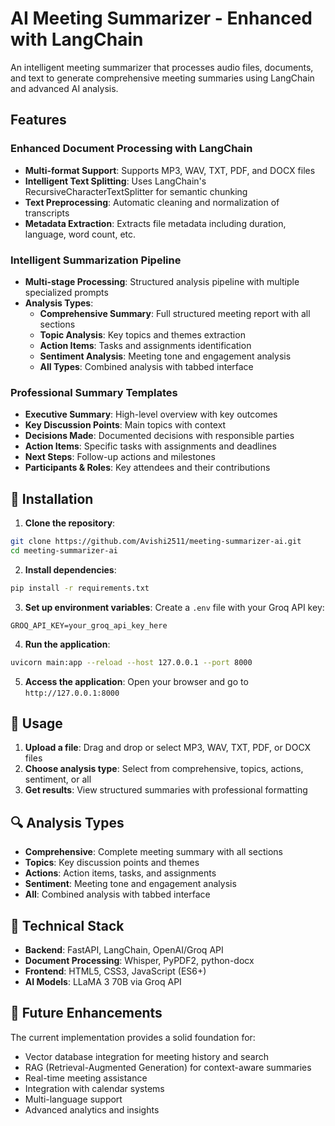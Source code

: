 # AI Meeting Summarizer - Enhanced with LangChain

An intelligent meeting summarizer that processes audio files, documents, and text to generate comprehensive meeting summaries using LangChain and advanced AI analysis.

## Features

### Enhanced Document Processing with LangChain
- **Multi-format Support**: Supports MP3, WAV, TXT, PDF, and DOCX files
- **Intelligent Text Splitting**: Uses LangChain's RecursiveCharacterTextSplitter for semantic chunking
- **Text Preprocessing**: Automatic cleaning and normalization of transcripts
- **Metadata Extraction**: Extracts file metadata including duration, language, word count, etc.

### Intelligent Summarization Pipeline
- **Multi-stage Processing**: Structured analysis pipeline with multiple specialized prompts
- **Analysis Types**:
  - **Comprehensive Summary**: Full structured meeting report with all sections
  - **Topic Analysis**: Key topics and themes extraction
  - **Action Items**: Tasks and assignments identification
  - **Sentiment Analysis**: Meeting tone and engagement analysis
  - **All Types**: Combined analysis with tabbed interface

### Professional Summary Templates
- **Executive Summary**: High-level overview with key outcomes
- **Key Discussion Points**: Main topics with context
- **Decisions Made**: Documented decisions with responsible parties
- **Action Items**: Specific tasks with assignments and deadlines
- **Next Steps**: Follow-up actions and milestones
- **Participants & Roles**: Key attendees and their contributions

## 🔧 Installation

1. **Clone the repository**:
```bash
git clone https://github.com/Avishi2511/meeting-summarizer-ai.git
cd meeting-summarizer-ai
```

2. **Install dependencies**:
```bash
pip install -r requirements.txt
```

3. **Set up environment variables**:
Create a `.env` file with your Groq API key:
```
GROQ_API_KEY=your_groq_api_key_here
```

4. **Run the application**:
```bash
uvicorn main:app --reload --host 127.0.0.1 --port 8000
```

5. **Access the application**:
Open your browser and go to `http://127.0.0.1:8000`

## 🎯 Usage

1. **Upload a file**: Drag and drop or select MP3, WAV, TXT, PDF, or DOCX files
2. **Choose analysis type**: Select from comprehensive, topics, actions, sentiment, or all
3. **Get results**: View structured summaries with professional formatting

## 🔍 Analysis Types

- **Comprehensive**: Complete meeting summary with all sections
- **Topics**: Key discussion points and themes
- **Actions**: Action items, tasks, and assignments
- **Sentiment**: Meeting tone and engagement analysis
- **All**: Combined analysis with tabbed interface

## 🔧 Technical Stack

- **Backend**: FastAPI, LangChain, OpenAI/Groq API
- **Document Processing**: Whisper, PyPDF2, python-docx
- **Frontend**: HTML5, CSS3, JavaScript (ES6+)
- **AI Models**: LLaMA 3 70B via Groq API

## 🚀 Future Enhancements

The current implementation provides a solid foundation for:
- Vector database integration for meeting history and search
- RAG (Retrieval-Augmented Generation) for context-aware summaries
- Real-time meeting assistance
- Integration with calendar systems
- Multi-language support
- Advanced analytics and insights

